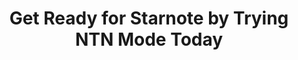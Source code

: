 ---
layout: externalpost
title: "Get Ready for Starnote by Trying NTN Mode Today"
redirect_url: https://dev.blues.io/blog/get-ready-for-starnote/
publication_name: "Blues Developer Blog"
publication_url: "https://dev.blues.io/blog/"
---